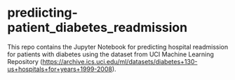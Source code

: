 # prediicting-patient_diabetes_readmission

This repo contains the Jupyter Notebook for predicting hospital readmission for patients with diabetes using the dataset from UCI Machine Learning Repository (https://archive.ics.uci.edu/ml/datasets/diabetes+130-us+hospitals+for+years+1999-2008).
